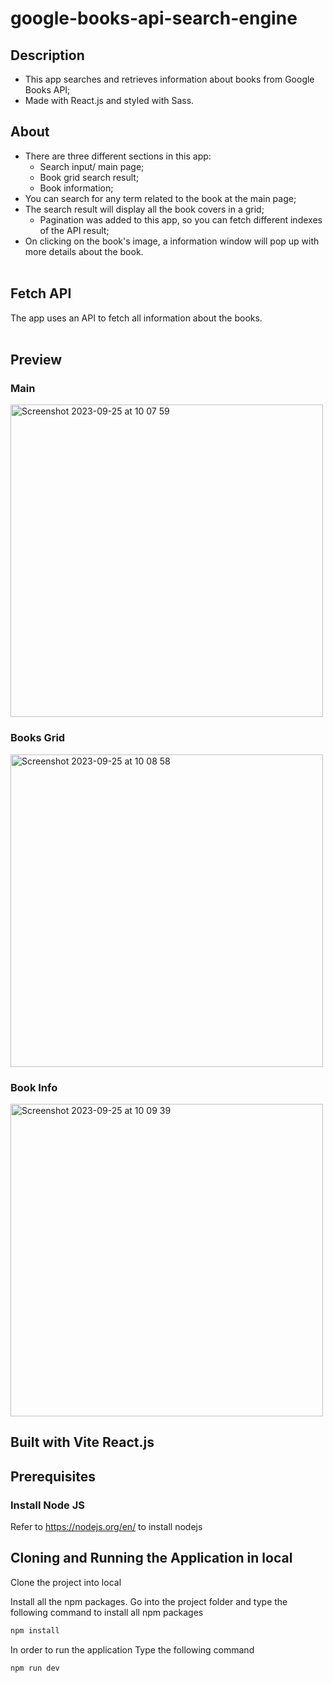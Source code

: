 # google-books-api-search-engine

## Description 
* This app searches and retrieves information about books from Google Books API;
* Made with React.js and styled with Sass.

## About
* There are three different sections in this app:
  * Search input/ main page;
  * Book grid search result;
  * Book information;
* You can search for any term related to the book at the main page;
* The search result will display all the book covers in a grid;
  * Pagination was added to this app, so you can fetch different indexes of the API result;   
* On clicking on the book's image, a information window will pop up with more details about the book. <br><br>

## Fetch API
The app uses an API to fetch all information about the books.<br><br>

## Preview

### Main 
<img width="500" alt="Screenshot 2023-09-25 at 10 07 59" src="https://github.com/samuel-santos91/google-books-api-search-engine/assets/107240729/c69babf0-5fe6-4fff-8e4f-dd9c65d95dca">

### Books Grid
<img width="500" alt="Screenshot 2023-09-25 at 10 08 58" src="https://github.com/samuel-santos91/google-books-api-search-engine/assets/107240729/2da94e3a-64cd-43ff-9b5e-70cb02df12d1">

### Book Info
<img width="500" alt="Screenshot 2023-09-25 at 10 09 39" src="https://github.com/samuel-santos91/google-books-api-search-engine/assets/107240729/d0af01c8-7bb3-4c3e-9545-88eadc7ea012">

## Built with Vite React.js

## Prerequisites

### Install Node JS
Refer to https://nodejs.org/en/ to install nodejs

## Cloning and Running the Application in local

Clone the project into local

Install all the npm packages. Go into the project folder and type the following command to install all npm packages

```bash
npm install
```

In order to run the application Type the following command

```bash
npm run dev
```

